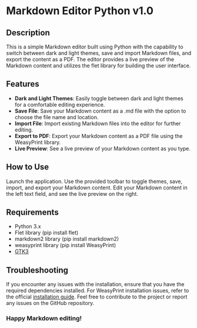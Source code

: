 # Markdown Editor Python v1.0
## Description
This is a simple Markdown editor built using Python with the capability to switch between dark and light themes, save and import Markdown files, and export the content as a PDF. The editor provides a live preview of the Markdown content and utilizes the flet library for building the user interface.    
  
  
## Features
  - **Dark and Light Themes**: Easily toggle between dark and light themes for a comfortable editing experience.  
  - **Save File**: Save your Markdown content as a .md file with the option to choose the file name and location.  
  - **Import File**: Import existing Markdown files into the editor for further editing.  
  - **Export to PDF**: Export your Markdown content as a PDF file using the WeasyPrint library.  
  - **Live Preview**: See a live preview of your Markdown content as you type.  
  

## How to Use
Launch the application.
Use the provided toolbar to toggle themes, save, import, and export your Markdown content.
Edit your Markdown content in the left text field, and see the live preview on the right.  


## Requirements
  - Python 3.x
  - Flet library (pip install flet)
  - markdown2 library (pip install markdown2)
  - weasyprint library (pip install WeasyPrint)
  - [GTK3](https://gtk.org) 


## Troubleshooting
If you encounter any issues with the installation, ensure that you have the required dependencies installed.
For WeasyPrint installation issues, refer to the official [installation guide](https://doc.courtbouillon.org/weasyprint/stable/first_steps.html).
Feel free to contribute to the project or report any issues on the GitHub repository.  
### Happy Markdown editing!
